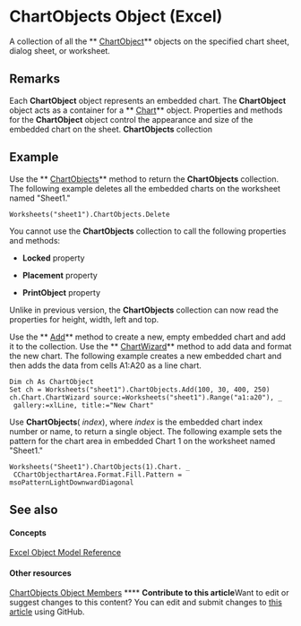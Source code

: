 
# ChartObjects Object (Excel)

A collection of all the  ** [ChartObject](b546e6f2-7ac6-2dea-eba2-f98f68f3df65.md)** objects on the specified chart sheet, dialog sheet, or worksheet.


## Remarks

Each  **ChartObject** object represents an embedded chart. The **ChartObject** object acts as a container for a ** [Chart](179c32ce-49bd-6f36-ea12-89fb5443f3ea.md)** object. Properties and methods for the **ChartObject** object control the appearance and size of the embedded chart on the sheet. **ChartObjects** collection


## Example

Use the  ** [ChartObjects](234cab0e-a8a2-2174-8881-39b5fb37c743.md)** method to return the **ChartObjects** collection. The following example deletes all the embedded charts on the worksheet named "Sheet1."


```
Worksheets("sheet1").ChartObjects.Delete
```

You cannot use the  **ChartObjects** collection to call the following properties and methods:


-  **Locked** property
    
-  **Placement** property
    
-  **PrintObject** property
    


Unlike in previous version, the  **ChartObjects** collection can now read the properties for height, width, left and top.

Use the  ** [Add](46f28b34-83a5-b3d9-c19b-a1dc8e05dff7.md)** method to create a new, empty embedded chart and add it to the collection. Use the ** [ChartWizard](c47588d9-6969-d6bb-cbbc-4941198d78b4.md)** method to add data and format the new chart. The following example creates a new embedded chart and then adds the data from cells A1:A20 as a line chart.




```
Dim ch As ChartObject 
Set ch = Worksheets("sheet1").ChartObjects.Add(100, 30, 400, 250) 
ch.Chart.ChartWizard source:=Worksheets("sheet1").Range("a1:a20"), _ 
 gallery:=xlLine, title:="New Chart"
```

Use  **ChartObjects**( _index_), where  _index_ is the embedded chart index number or name, to return a single object. The following example sets the pattern for the chart area in embedded Chart 1 on the worksheet named "Sheet1."




```
Worksheets("Sheet1").ChartObjects(1).Chart. _ 
 CChartObjecthartArea.Format.Fill.Pattern = msoPatternLightDownwardDiagonal 
```


## See also


#### Concepts


 [Excel Object Model Reference](11ea8598-8a20-92d5-f98b-0da04263bf2c.md)
#### Other resources


 [ChartObjects Object Members](9b6cdfd7-0926-fff0-ecc1-ce1cef00ebee.md)
****   **Contribute to this article**Want to edit or suggest changes to this content? You can edit and submit changes to  [this article](https://github.com/jhershey00/VBA_Excel_Test/OpenXMLCon/articles/67cf2d82-ed9b-b23d-836f-19b106bcc5ed.md) using GitHub.

